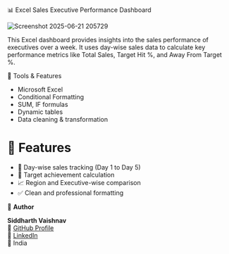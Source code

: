 📊 Excel Sales Executive Performance Dashboard

![Screenshot 2025-06-21 205729](https://github.com/user-attachments/assets/52cc48a3-27fa-4cc4-baa9-2be7b50b4fdf)

This Excel dashboard provides insights into the sales performance of executives over a week. It uses day-wise sales data to calculate key performance metrics like Total Sales, Target Hit %, and Away From Target %.


 🔧 Tools & Features

- Microsoft Excel
- Conditional Formatting
- SUM, IF formulas
- Dynamic tables
- Data cleaning & transformation



# 🚀 Features

- 📅 Day-wise sales tracking (Day 1 to Day 5)
- 🎯 Target achievement calculation
- 📈 Region and Executive-wise comparison
- ✅ Clean and professional formatting



👤 **Author**

**Siddharth Vaishnav**  
🔗 [GitHub Profile](https://github.com/Siddharth0712)  
🔗 [LinkedIn](https://www.linkedin.com/in/siddharth-vaishnav-592469366/)  
📍 India
